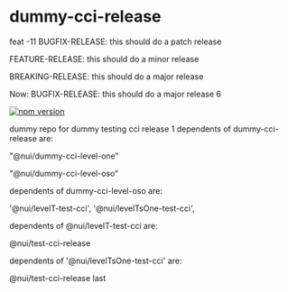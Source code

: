 # dummy-cci-release
feat -11
BUGFIX-RELEASE: this should do a patch release 

FEATURE-RELEASE: this should do a minor release 

BREAKING-RELEASE: this should do a major release

Now: BUGFIX-RELEASE: this should do a major release 6


[![npm version](https://img.shields.io/badge/%40nui%2Fdummy--cci--release-56.0.0-blue.svg)](https://artifactory.corp.adobe.com/artifactory/npm-nui-release/@nui/dummy-cci-release/-/@nui/dummy-cci-release-56.0.0.tgz)


dummy repo for dummy testing cci release 1
dependents of dummy-cci-release are:

"@nui/dummy-cci-level-one"

"@nui/dummy-cci-level-oso"


dependents of dummy-cci-level-oso are:

 '@nui/levelT-test-cci',
  '@nui/levelTsOne-test-cci',
  
  
  dependents of @nui/levelT-test-cci are:

@nui/test-cci-release

  dependents of   '@nui/levelTsOne-test-cci' are:
  
  @nui/test-cci-release
  last

